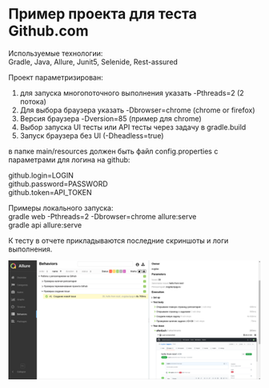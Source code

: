 # Пример проекта для теста Github.com  

Используемые технологии:  
Gradle, Java, Allure, Junit5, Selenide, Rest-assured  

Проект параметризирован:  
1. для запуска многопоточного выполнения указать -Pthreads=2 (2 потока)  
2. Для выбора браузера указать -Dbrowser=chrome (chrome or firefox)  
3. Версия браузера -Dversion=85 (пример для chrome)  
4. Выбор запуска UI тесты или API тесты через задачу в gradle.build  
5. Запуск браузера без UI (-Dheadless=true)  

в папке main/resources должен быть файл config.properties с параметрами для логина на github:  

github.login=LOGIN  
github.password=PASSWORD  
github.token=API_TOKEN  

Примеры локального запуска:  
gradle web -Pthreads=2 -Dbrowser=chrome allure:serve  
gradle api allure:serve 

К тесту в отчете прикладываются последние скриншоты и логи выполнения.  

![пример отчета](/screenshots/report.png) 
